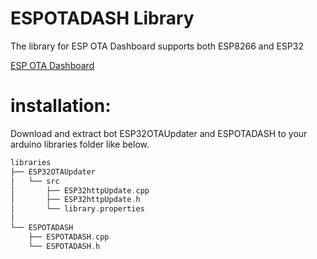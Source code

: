 # ESPOTADASH Library
The library for ESP OTA Dashboard supports both ESP8266 and ESP32

[ESP OTA Dashboard](https://github.com/ErfanDL/ESP_OTA_Dashboard)

# installation:
Download and extract bot ESP32OTAUpdater and ESPOTADASH to your arduino libraries folder like below.

```cpp
libraries
├── ESP32OTAUpdater
│   └── src
│       ├── ESP32httpUpdate.cpp
│       ├── ESP32httpUpdate.h
│       └── library.properties
│
└── ESPOTADASH
    ├── ESPOTADASH.cpp
    └── ESPOTADASH.h
`````

